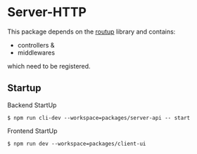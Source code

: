 # Server-HTTP

This package depends on the [routup](https://www.npmjs.com/package/routup) library and contains:
- controllers &
- middlewares

which need to be registered.

## Startup

Backend StartUp

```shell
$ npm run cli-dev --workspace=packages/server-api -- start
```

Frontend StartUp

```shell
$ npm run dev --workspace=packages/client-ui
```
